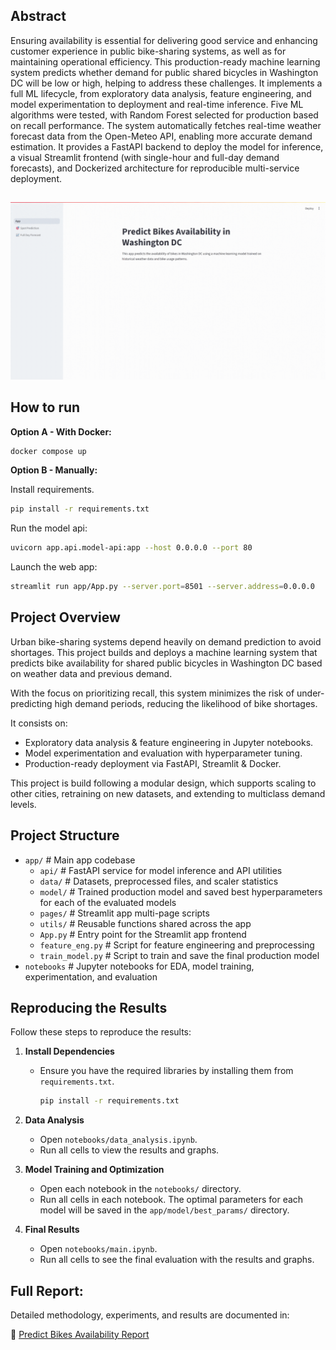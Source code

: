 ## Abstract

Ensuring availability is essential for delivering good service and enhancing customer experience in public bike-sharing systems, as well as for maintaining operational efficiency. This production-ready machine learning system predicts whether demand for public shared bicycles in Washington DC will be low or high, helping to address these challenges. It implements a full ML lifecycle, from exploratory data analysis, feature engineering, and model experimentation to deployment and real-time inference. Five ML algorithms were tested, with Random Forest selected for production based on recall performance. The system automatically fetches real-time weather forecast data from the Open-Meteo API, enabling more accurate demand estimation. It provides a FastAPI backend to deploy the model for inference, a visual Streamlit frontend (with single-hour and full-day demand forecasts), and Dockerized architecture for reproducible multi-service deployment.

##
![GIF](demo.gif)

## How to run

**Option A - With Docker:**

```bash
docker compose up
```

**Option B - Manually:**

Install requirements.

```bash
pip install -r requirements.txt
```

Run the model api:

```bash
uvicorn app.api.model-api:app --host 0.0.0.0 --port 80
```

Launch the web app:

```bash
streamlit run app/App.py --server.port=8501 --server.address=0.0.0.0
```

## Project Overview

Urban bike-sharing systems depend heavily on demand prediction to avoid shortages. This project builds and deploys a machine learning system that predicts bike availability for shared public bicycles in Washington DC based on weather data and previous demand.

With the focus on prioritizing recall, this system minimizes the risk of under-predicting high demand periods, reducing the likelihood of bike shortages.

It consists on:
- Exploratory data analysis & feature engineering in Jupyter notebooks.
- Model experimentation and evaluation with hyperparameter tuning.
- Production-ready deployment via FastAPI, Streamlit & Docker.

This project is build following a modular design, which supports scaling to other cities, retraining on new datasets, and extending to multiclass demand levels.

## Project Structure

- `app/` # Main app codebase
   - `api/` # FastAPI service for model inference and API utilities
   - `data/` # Datasets, preprocessed files, and scaler statistics
   - `model/` # Trained production model and saved best hyperparameters for each of the evaluated models
   - `pages/` # Streamlit app multi-page scripts
   - `utils/` # Reusable functions shared across the app
   - `App.py` # Entry point for the Streamlit app frontend
   - `feature_eng.py` # Script for feature engineering and preprocessing
   - `train_model.py` # Script to train and save the final production model
- `notebooks` # Jupyter notebooks for EDA, model training, experimentation, and evaluation

## Reproducing the Results

Follow these steps to reproduce the results:

1. **Install Dependencies**  
   - Ensure you have the required libraries by installing them from `requirements.txt`.

      ```bash
      pip install -r requirements.txt
      ```

2. **Data Analysis**
   - Open `notebooks/data_analysis.ipynb`.
   - Run all cells to view the results and graphs.

3. **Model Training and Optimization**
   - Open each notebook in the `notebooks/` directory.
   - Run all cells in each notebook. The optimal parameters for each model will be saved in the `app/model/best_params/` directory.

4. **Final Results**
   - Open `notebooks/main.ipynb`.
   - Run all cells to see the final evaluation with the results and graphs.

## Full Report:

Detailed methodology, experiments, and results are documented in:

📄 [Predict Bikes Availability Report](Predict-Bikes-Availability_Report.pdf)
